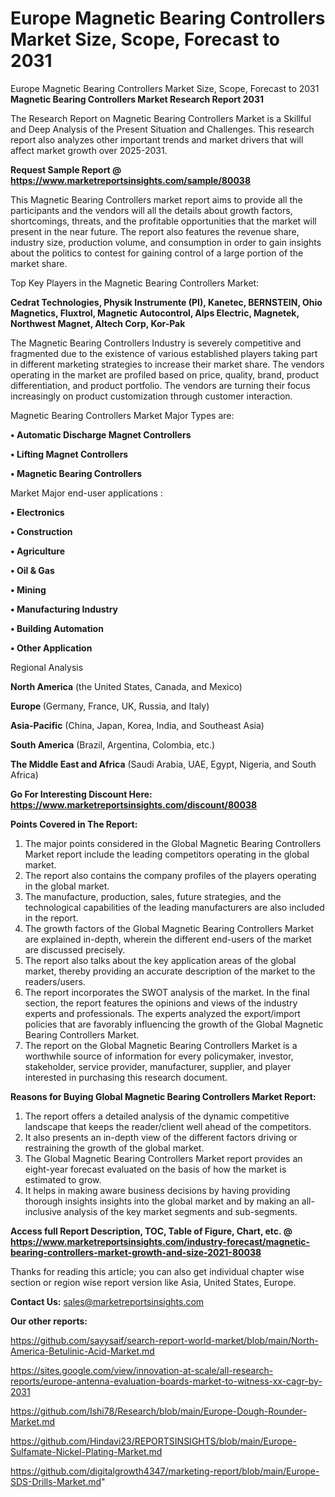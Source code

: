 # Europe Magnetic Bearing Controllers Market Size, Scope, Forecast to 2031
 Europe Magnetic Bearing Controllers Market Size, Scope, Forecast to 2031
<strong>Magnetic Bearing Controllers Market Research Report 2031</strong>

The Research Report on Magnetic Bearing Controllers Market is a Skillful and Deep Analysis of the Present Situation and Challenges. This research report also analyzes other important trends and market drivers that will affect market growth over 2025-2031.

<strong>Request Sample Report @ <a href=https://www.marketreportsinsights.com/sample/80038>https://www.marketreportsinsights.com/sample/80038</a></strong>

This Magnetic Bearing Controllers market report aims to provide all the participants and the vendors will all the details about growth factors, shortcomings, threats, and the profitable opportunities that the market will present in the near future. The report also features the revenue share, industry size, production volume, and consumption in order to gain insights about the politics to contest for gaining control of a large portion of the market share.

Top Key Players in the Magnetic Bearing Controllers Market:

<strong>Cedrat Technologies, Physik Instrumente (PI), Kanetec, BERNSTEIN, Ohio Magnetics, Fluxtrol, Magnetic Autocontrol, Alps Electric, Magnetek, Northwest Magnet, Altech Corp, Kor-Pak</strong>

The Magnetic Bearing Controllers Industry is severely competitive and fragmented due to the existence of various established players taking part in different marketing strategies to increase their market share. The vendors operating in the market are profiled based on price, quality, brand, product differentiation, and product portfolio. The vendors are turning their focus increasingly on product customization through customer interaction.

Magnetic Bearing Controllers Market Major Types are:

<strong>• Automatic Discharge Magnet Controllers

• Lifting Magnet Controllers

• Magnetic Bearing Controllers</strong>

Market Major end-user applications :

<strong>• Electronics

• Construction

• Agriculture

• Oil & Gas

• Mining

• Manufacturing Industry

• Building Automation

• Other Application</strong>

Regional Analysis

</u><strong><b>North America</b></strong> (the United States, Canada, and Mexico)

<strong><b>Europe </b></strong>(Germany, France, UK, Russia, and Italy)

<strong><b>Asia-Pacific</b></strong> (China, Japan, Korea, India, and Southeast Asia)

<strong><b>South America</b></strong> (Brazil, Argentina, Colombia, etc.)

<strong><b>The Middle East and Africa</b></strong> (Saudi Arabia, UAE, Egypt, Nigeria, and South Africa)

<strong>Go For Interesting Discount Here: <a href=https://www.marketreportsinsights.com/discount/80038>https://www.marketreportsinsights.com/discount/80038</a></strong>

<strong>Points Covered in The Report:</strong>
<ol>
  <li>The major points considered in the Global Magnetic Bearing Controllers Market report include the leading competitors operating in the global market.</li>
  <li>The report also contains the company profiles of the players operating in the global market.</li>
  <li>The manufacture, production, sales, future strategies, and the technological capabilities of the leading manufacturers are also included in the report.</li>
  <li>The growth factors of the Global Magnetic Bearing Controllers Market are explained in-depth, wherein the different end-users of the market are discussed precisely.</li>
  <li>The report also talks about the key application areas of the global market, thereby providing an accurate description of the market to the readers/users.</li>
  <li>The report incorporates the SWOT analysis of the market. In the final section, the report features the opinions and views of the industry experts and professionals. The experts analyzed the export/import policies that are favorably influencing the growth of the Global Magnetic Bearing Controllers Market.</li>
  <li>The report on the Global Magnetic Bearing Controllers Market is a worthwhile source of information for every policymaker, investor, stakeholder, service provider, manufacturer, supplier, and player interested in purchasing this research document.</li>
</ol>
<strong>Reasons for Buying Global Magnetic Bearing Controllers Market Report:</strong>

<ol>
  <li>The report offers a detailed analysis of the dynamic competitive landscape that keeps the reader/client well ahead of the competitors.</li>
  <li>It also presents an in-depth view of the different factors driving or restraining the growth of the global market.</li>
  <li>The Global Magnetic Bearing Controllers Market report provides an eight-year forecast evaluated on the basis of how the market is estimated to grow.</li>
  <li>It helps in making aware business decisions by having providing thorough insights insights into the global market and by making an all-inclusive analysis of the key market segments and sub-segments.</li>
</ol>
<strong>Access full Report Description, TOC, Table of Figure, Chart, etc. @ <a href=https://www.marketreportsinsights.com/industry-forecast/magnetic-bearing-controllers-market-growth-and-size-2021-80038>https://www.marketreportsinsights.com/industry-forecast/magnetic-bearing-controllers-market-growth-and-size-2021-80038</a></strong>


Thanks for reading this article; you can also get individual chapter wise section or region wise report version like Asia, United States, Europe.

<strong>Contact Us:</strong>
sales@marketreportsinsights.com

<strong>Our other reports:</strong>

<a href=https://github.com/sayysaif/search-report-world-market/blob/main/North-America-Betulinic-Acid-Market.md>https://github.com/sayysaif/search-report-world-market/blob/main/North-America-Betulinic-Acid-Market.md</a>

<a href=https://sites.google.com/view/innovation-at-scale/all-research-reports/europe-antenna-evaluation-boards-market-to-witness-xx-cagr-by-2031>https://sites.google.com/view/innovation-at-scale/all-research-reports/europe-antenna-evaluation-boards-market-to-witness-xx-cagr-by-2031</a>

<a href=https://github.com/Ishi78/Research/blob/main/Europe-Dough-Rounder-Market.md>https://github.com/Ishi78/Research/blob/main/Europe-Dough-Rounder-Market.md</a>

<a href=https://github.com/Hindavi23/REPORTSINSIGHTS/blob/main/Europe-Sulfamate-Nickel-Plating-Market.md>https://github.com/Hindavi23/REPORTSINSIGHTS/blob/main/Europe-Sulfamate-Nickel-Plating-Market.md</a>

<a href=https://github.com/digitalgrowth4347/marketing-report/blob/main/Europe-SDS-Drills-Market.md>https://github.com/digitalgrowth4347/marketing-report/blob/main/Europe-SDS-Drills-Market.md</a>"
